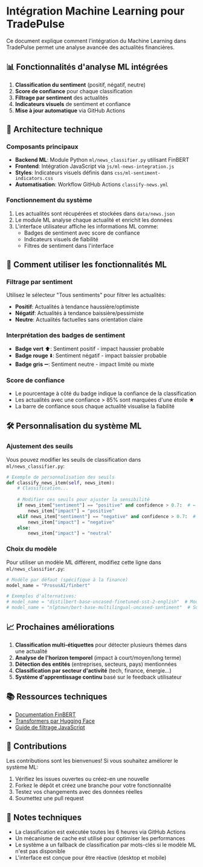 # Intégration Machine Learning pour TradePulse

Ce document explique comment l'intégration du Machine Learning dans TradePulse permet une analyse avancée des actualités financières.

## 📊 Fonctionnalités d'analyse ML intégrées

1. **Classification du sentiment** (positif, négatif, neutre)
2. **Score de confiance** pour chaque classification
3. **Filtrage par sentiment** des actualités
4. **Indicateurs visuels** de sentiment et confiance
5. **Mise à jour automatique** via GitHub Actions

## 🧩 Architecture technique

### Composants principaux

- **Backend ML**: Module Python `ml/news_classifier.py` utilisant FinBERT
- **Frontend**: Intégration JavaScript via `js/ml-news-integration.js`
- **Styles**: Indicateurs visuels définis dans `css/ml-sentiment-indicators.css`
- **Automatisation**: Workflow GitHub Actions `classify-news.yml`

### Fonctionnement du système

1. Les actualités sont récupérées et stockées dans `data/news.json`
2. Le module ML analyse chaque actualité et enrichit les données
3. L'interface utilisateur affiche les informations ML comme:
   - Badges de sentiment avec score de confiance
   - Indicateurs visuels de fiabilité
   - Filtres de sentiment dans l'interface

## 🚀 Comment utiliser les fonctionnalités ML

### Filtrage par sentiment

Utilisez le sélecteur "Tous sentiments" pour filtrer les actualités:
- **Positif**: Actualités à tendance haussière/optimiste
- **Négatif**: Actualités à tendance baissière/pessimiste
- **Neutre**: Actualités factuelles sans orientation claire

### Interprétation des badges de sentiment

- **Badge vert** ⬆️: Sentiment positif - impact haussier probable
- **Badge rouge** ⬇️: Sentiment négatif - impact baissier probable
- **Badge gris** ➖: Sentiment neutre - impact limité ou mixte

### Score de confiance

- Le pourcentage à côté du badge indique la confiance de la classification
- Les actualités avec une confiance > 85% sont marquées d'une étoile ★
- La barre de confiance sous chaque actualité visualise la fiabilité

## 🛠️ Personnalisation du système ML

### Ajustement des seuils

Vous pouvez modifier les seuils de classification dans `ml/news_classifier.py`:

```python
# Exemple de personnalisation des seuils
def classify_news_item(self, news_item):
    # Classification...
    
    # Modifier ces seuils pour ajuster la sensibilité
    if news_item["sentiment"] == "positive" and confidence > 0.7:  # ← Modifier ce seuil
        news_item["impact"] = "positive"
    elif news_item["sentiment"] == "negative" and confidence > 0.7:  # ← Modifier ce seuil
        news_item["impact"] = "negative"
    else:
        news_item["impact"] = "neutral"
```

### Choix du modèle

Pour utiliser un modèle ML différent, modifiez cette ligne dans `ml/news_classifier.py`:

```python
# Modèle par défaut (spécifique à la finance)
model_name = "ProsusAI/finbert"  

# Exemples d'alternatives:
# model_name = "distilbert-base-uncased-finetuned-sst-2-english"  # Modèle plus léger
# model_name = "nlptown/bert-base-multilingual-uncased-sentiment"  # Support multilingue
```

## 📈 Prochaines améliorations

1. **Classification multi-étiquettes** pour détecter plusieurs thèmes dans une actualité
2. **Analyse de l'horizon temporel** (impact à court/moyen/long terme)
3. **Détection des entités** (entreprises, secteurs, pays) mentionnées
4. **Classification par secteur d'activité** (tech, finance, énergie...)
5. **Système d'apprentissage continu** basé sur le feedback utilisateur

## 📚 Ressources techniques

- [Documentation FinBERT](https://huggingface.co/ProsusAI/finbert)
- [Transformers par Hugging Face](https://huggingface.co/docs/transformers/index)
- [Guide de filtrage JavaScript](https://developer.mozilla.org/fr/docs/Web/JavaScript/Reference/Global_Objects/Array/filter)

## 🤝 Contributions

Les contributions sont les bienvenues! Si vous souhaitez améliorer le système ML:

1. Vérifiez les issues ouvertes ou créez-en une nouvelle
2. Forkez le dépôt et créez une branche pour votre fonctionnalité
3. Testez vos changements avec des données réelles
4. Soumettez une pull request

## 📝 Notes techniques

- La classification est exécutée toutes les 6 heures via GitHub Actions
- Un mécanisme de cache est utilisé pour optimiser les performances
- Le système a un fallback de classification par mots-clés si le modèle ML n'est pas disponible
- L'interface est conçue pour être réactive (desktop et mobile)
